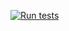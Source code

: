 [![Run tests](https://github.com/JEBesteman/github-actions-test/actions/workflows/run-test.yml/badge.svg?branch=main)](https://github.com/JEBesteman/github-actions-test/actions/workflows/run-test.yml)
